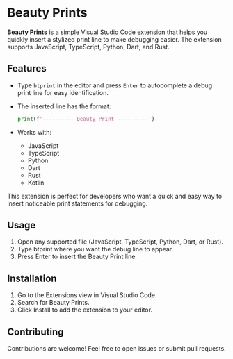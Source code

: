 # Beauty Prints

**Beauty Prints** is a simple Visual Studio Code extension that helps you quickly insert a stylized print line to make debugging easier. The extension supports JavaScript, TypeScript, Python, Dart, and Rust.

## Features

- Type `btprint` in the editor and press `Enter` to autocomplete a debug print line for easy identification.
- The inserted line has the format:

  ```python
  print(f'---------- Beauty Print ----------')
  ```

- Works with:
  - JavaScript
  - TypeScript
  - Python
  - Dart
  - Rust
  - Kotlin

This extension is perfect for developers who want a quick and easy way to insert noticeable print statements for debugging.

## Usage

1. Open any supported file (JavaScript, TypeScript, Python, Dart, or Rust).
2. Type btprint where you want the debug line to appear.
3. Press Enter to insert the Beauty Print line.

## Installation

1. Go to the Extensions view in Visual Studio Code.
2. Search for Beauty Prints.
3. Click Install to add the extension to your editor.

## Contributing

Contributions are welcome! Feel free to open issues or submit pull requests.
